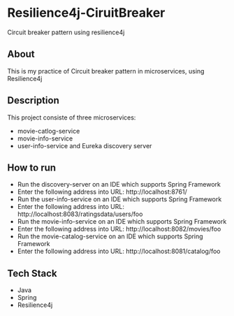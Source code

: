 # Resilience4j-CiruitBreaker
Circuit breaker pattern using resilience4j
## About
This is my practice of Circuit breaker pattern in microservices, using Resilience4j
## Description
This project consiste of three microservices:
- movie-catlog-service
- movie-info-service
- user-info-service
and Eureka discovery server
## How to run
- Run the discovery-server on an IDE which supports Spring Framework
- Enter the following address into URL: http://localhost:8761/
- Run the user-info-service on an IDE which supports Spring Framework
- Enter the following address into URL: http://localhost:8083/ratingsdata/users/foo
- Run the movie-info-service on an IDE which supports Spring Framework
- Enter the following address into URL: http://localhost:8082/movies/foo
- Run the movie-catalog-service on an IDE which supports Spring Framework
- Enter the following address into URL: http://localhost:8081/catalog/foo

## Tech Stack
- Java
- Spring
- Resilience4j
